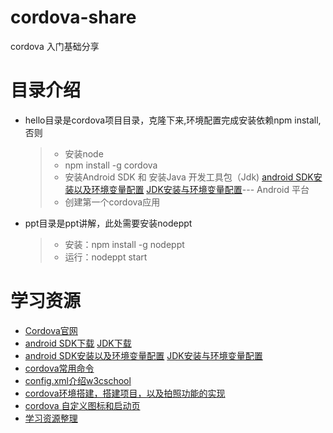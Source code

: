 # cordova-share
cordova 入门基础分享
# 目录介绍
* hello目录是cordova项目目录，克隆下来,环境配置完成安装依赖npm install,否则
  > * 安装node
  > * npm install -g cordova 
  > * 安装Android SDK 和 安装Java 开发工具包（Jdk) [android SDK安装以及环境变量配置](https://blog.csdn.net/zeternityyt/article/details/79655150) [JDK安装与环境变量配置](https://jingyan.baidu.com/article/6dad5075d1dc40a123e36ea3.html)--- Android 平台
  > * 创建第一个cordova应用
* ppt目录是ppt讲解，此处需要安装nodeppt
  > * 安装：npm install -g nodeppt
  > * 运行：nodeppt start
# 学习资源
* [Cordova官网](http://cordova.apache.org/) 
* [android SDK下载](http://sdk.android-studio.org) [JDK下载](http://jdk.android-studio.org)
* [android SDK安装以及环境变量配置](https://blog.csdn.net/zeternityyt/article/details/79655150) [JDK安装与环境变量配置](https://jingyan.baidu.com/article/6dad5075d1dc40a123e36ea3.html)
* [cordova常用命令](https://blog.csdn.net/zp511253886/article/details/49817637)
* [config.xml介绍w3cschool](https://www.w3cschool.cn/cordova/cordova_config_xml.html)
* [cordova环境搭建，搭建项目，以及拍照功能的实现](https://www.cnblogs.com/zlj123/p/6004891.html)
* [cordova 自定义图标和启动页](https://www.jianshu.com/p/3ad9538cf5fe)
* [学习资源整理](https://www.jianshu.com/p/2640d15a59d7)

